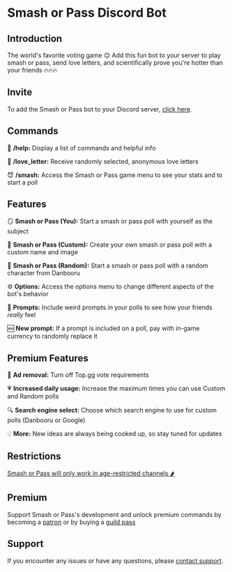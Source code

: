 # Smash or Pass Discord Bot

## Introduction
The world's favorite voting game 😌 Add this fun bot to your server to play smash or pass, send love letters, and scientifically prove you're hotter than your friends 🔥🔥🔥

## Invite
To add the Smash or Pass bot to your Discord server, [click here](https://discord.com/api/oauth2/authorize?client_id=912882119276109844&permissions=2147493888&scope=bot+applications.commands).

## Commands
📖 **/help:** Display a list of commands and helpful info

💌 **/love_letter:** Receive randomly selected, anonymous love letters

😈 **/smash:** Access the Smash or Pass game menu to see your stats and to start a poll

## Features
🪞 **Smash or Pass (You):** Start a smash or pass poll with yourself as the subject

🎨 **Smash or Pass (Custom):** Create your own smash or pass poll with a custom name and image

🎲 **Smash or Pass (Random):** Start a smash or pass poll with a random character from Danbooru

⚙️ **Options:** Access the options menu to change different aspects of the bot's behavior

🤡 **Prompts:** Include weird prompts in your polls to see how your friends *really* feel

🆕 **New prompt:** If a prompt is included on a poll, pay with in-game currency to randomly replace it

## Premium Features
🚫 **Ad removal:** Turn off Top.gg vote requirements

💗 **Increased daily usage:** Increase the maximum times you can use Custom and Random polls

🔍 **Search engine select:** Choose which search engine to use for custom polls (Danbooru or Google)

💡 **More:** New ideas are always being cooked up, so stay tuned for updates

## Restrictions

[Smash or Pass will only work in age-restricted channels 🌶️](https://support.discord.com/hc/en-us/articles/115000084051-Age-Restricted-Channels-and-Content)

## Premium
Support Smash or Pass's development and unlock premium commands by becoming a [patron](https://www.patreon.com/smashorpass) or by buying a [guild pass](https://discord.com/application-directory/912882119276109844/store)

## Support
If you encounter any issues or have any questions, please [contact support](https://discord.gg/SUyXYV9BN6).
